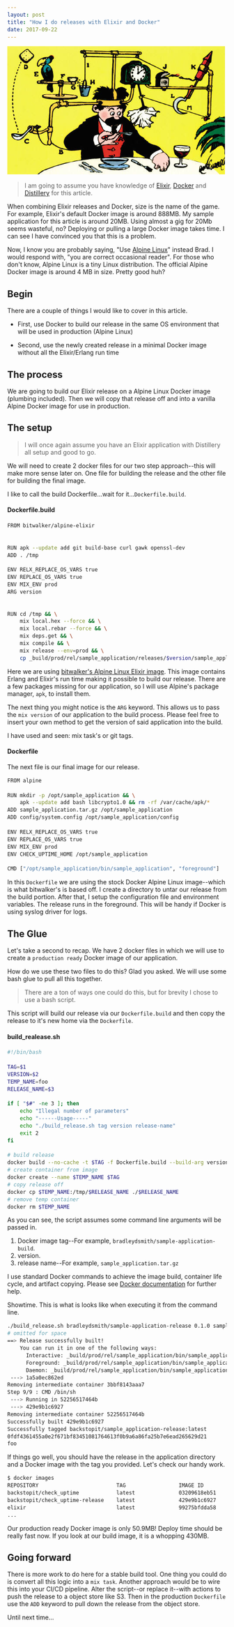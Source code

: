 ```yaml
---
layout: post
title: "How I do releases with Elixir and Docker"
date: 2017-09-22
---
```


![complicated](/images/rubenvent1.jpg)



> I am going to assume you have knowledge of [Elixir](https://elixir-lang.org/), [Docker](https://www.docker.com/) and [Distillery](https://hexdocs.pm/distillery/getting-started.html) for this article.


When combining Elixir releases and Docker, size is the name of the game.  For example, Elixir's default Docker image is around 888MB.  My sample application for this article is around 20MB.  Using almost a gig for 20Mb seems wasteful, no?  Deploying or pulling a large Docker image takes time.  I can see I have convinced you that this is a problem.

Now, I know you are probably saying, "Use [Alpine Linux](https://alpinelinux.org/)" instead Brad.  I would respond with, "you are correct occasional reader".  For those who don't know, Alpine Linux is a tiny Linux distribution.  The official Alpine Docker image is around 4 MB in size.  Pretty good huh? 

## Begin

There are a couple of things I would like to cover in this article.

* First, use Docker to build our release in the same OS environment that will be used in production (Alpine Linux)

* Second, use the newly created release in a minimal Docker image without all the Elixir/Erlang run time


## The process

We are going to build our Elixir release on a Alpine Linux Docker image (plumbing included).  Then we will copy that release off and into a vanilla Alpine Docker image for use in production.


## The setup

> I will once again assume you have an Elixir application with Distillery all setup and good to go.  


We will need to create 2 docker files for our two step approach--this will make more sense later on.  One file for building the release and the other file for building the final image.

I like to call the build Dockerfile...wait for it...`Dockerfile.build`. 


#### Dockerfile.build

```bash
FROM bitwalker/alpine-elixir


RUN apk --update add git build-base curl gawk openssl-dev
ADD . /tmp

ENV RELX_REPLACE_OS_VARS true
ENV REPLACE_OS_VARS true
ENV MIX_ENV prod
ARG version


RUN cd /tmp && \
    mix local.hex --force && \
    mix local.rebar --force && \
    mix deps.get && \
    mix compile && \
    mix release --env=prod && \
    cp _build/prod/rel/sample_application/releases/$version/sample_application.tar.gz /tmp/
```

Here we are using [bitwalker's Alpine Linux Elixir image](https://github.com/bitwalker/alpine-elixir).  This image contains Erlang and Elixir's run time making it possible to build our release.  There are a few packages missing for our application, so I will use Alpine's package manager, `apk`, to install them.

The next thing you might notice is the `ARG` keyword.  This allows us to pass the `mix version` of our application to the build process.   Please feel free to insert your own method to get the version of said application into the build.

I have used and seen: mix task's or git tags.


#### Dockerfile

The next file is our final image for our release.

```bash
FROM alpine

RUN mkdir -p /opt/sample_application && \
    apk --update add bash libcrypto1.0 && rm -rf /var/cache/apk/*
ADD sample_application.tar.gz /opt/sample_application
ADD config/system.config /opt/sample_application/config

ENV RELX_REPLACE_OS_VARS true
ENV REPLACE_OS_VARS true
ENV MIX_ENV prod
ENV CHECK_UPTIME_HOME /opt/sample_application

CMD ["/opt/sample_application/bin/sample_application", "foreground"]
```

In this `Dockerfile` we are using the stock Docker Alpine Linux image--which is what bitwalker's is based off.  I create a directory to untar our release from the build portion.  After that, I setup the configuration file and environment variables.
The release runs in the foreground.  This will be handy if Docker is using syslog driver for logs.

## The Glue

Let's take a second to recap.  We have 2 docker files in which we will use to create a `production ready` Docker image of our application.

How do we use these two files to do this?  Glad you asked.  We will use some bash glue to pull all this together.

>  There are a ton of ways one could do this, but for brevity I chose to use a bash script.  

This script will build our release via our `Dockerfile.build` and then copy the release to it's new home via the `Dockerfile`.


#### build_realease.sh

```bash
#!/bin/bash

TAG=$1
VERSION=$2
TEMP_NAME=foo
RELEASE_NAME=$3

if [ "$#" -ne 3 ]; then
	echo "Illegal number of parameters"
	echo "------Usage-----"
	echo "./build_release.sh tag version release-name"
	exit 2
fi

# build release
docker build --no-cache -t $TAG -f Dockerfile.build --build-arg version=0.1.0 .
# create container from image
docker create --name $TEMP_NAME $TAG
# copy release off
docker cp $TEMP_NAME:/tmp/$RELEASE_NAME ./$RELEASE_NAME
# remove temp container
docker rm $TEMP_NAME 
```

As you can see, the script assumes some command line arguments will be passed in.

1. Docker image tag--For example, `bradleydsmith/sample-application-build`.
2. version.
3. release name--For example, `sample_application.tar.gz` 

I use standard Docker commands to achieve the image build, container life cycle, and artifact copying.  Please see [Docker documentation](https://docs.docker.com/) for further help.

Showtime.  This is what is looks like when executing it from the command line.

```bash
./build_release.sh bradleydsmith/sample-application-release 0.1.0 sample_application.tar.gz
# omitted for space
==> Release successfully built!
    You can run it in one of the following ways:
      Interactive: _build/prod/rel/sample_application/bin/sample_application console
      Foreground: _build/prod/rel/sample_application/bin/sample_application foreground
      Daemon: _build/prod/rel/sample_application/bin/sample_application start
 ---> 1a5a0ec862ed
Removing intermediate container 3bbf8143aaa7
Step 9/9 : CMD /bin/sh
 ---> Running in 52256517464b
 ---> 429e9b1c6927
Removing intermediate container 52256517464b
Successfully built 429e9b1c6927
Successfully tagged backstopit/sample_application-release:latest
0fdf4361455a0e2f671bf83451081764613f0b9a6a86fa25b7e6ead265629d21
foo
```

If things go well, you should have the release in the application directory and a Docker image with the tag you provided.  Let's check our handy work.

```bash
$ docker images
REPOSITORY                         TAG                 IMAGE ID            CREATED             SIZE
backstopit/check_uptime            latest              03209618eb51        10 hours ago        50.9MB
backstopit/check_uptime-release    latest              429e9b1c6927        10 hours ago        430MB
elixir                             latest              99275bfdda58        3 days ago          888MB
...

```

Our production ready Docker image is only 50.9MB!  Deploy time should be really fast now.  If you look at our build image, it is a whopping 430MB.


## Going forward

There is more work to do here for a stable build tool.  One thing you could do is convert all this logic into a `mix task`.
Another approach would be to wire this into your CI/CD pipeline. Alter the script--or replace it--with actions to push the release to a object store like S3.  Then in the production `Dockerfile` use the `ADD` keyword to pull down the release from the object store.  

Until next time...
